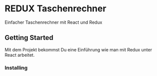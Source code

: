 # REDUX Taschenrechner

Einfacher Taschenrechner mit React und Redux

## Getting Started

Mit dem Projekt bekommst Du eine Einführung wie man mit Redux unter React arbeitet.

### Installing


